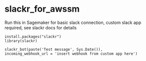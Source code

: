 # slackr_for_awssm
Run this in Sagemaker for basic slack connection, custom slack app required, see slackr docs for details

```{r}
install.packages("slackr")
library(slackr)

slackr_bot(paste('Test message', Sys.Date()),           
incoming_webhook_url = 'insert webhook from custom app here')

```
